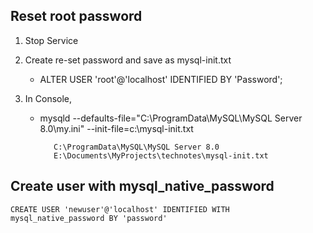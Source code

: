 ## Reset root password

1. Stop Service
2. Create re-set password and save as mysql-init.txt

    * ALTER USER 'root'@'localhost' IDENTIFIED BY 'Password';
3. In Console, 

    * mysqld --defaults-file="C:\\ProgramData\\MySQL\\MySQL Server 8.0\\my.ini"
             --init-file=c:\\mysql-init.txt

             C:\ProgramData\MySQL\MySQL Server 8.0
             E:\Documents\MyProjects\technotes\mysql-init.txt

## Create user with mysql_native_password

` CREATE USER 'newuser'@'localhost' IDENTIFIED WITH mysql_native_password BY 'password' `